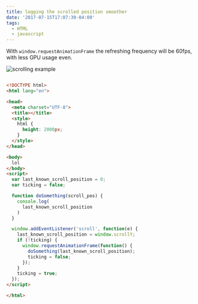 ```yaml
---
title: logging the scrolled position smoother
date: '2017-07-15T17:07:30-04:00'
tags:
  - HTML
  - javascript
---
```

With `window.requestAnimationFrame` the refreshing frequency will be 60fps, with less GPU usage even.

![scrolling example](images/uploads/2017-07-15%2017.09.10.gif)
```html

<!DOCTYPE html>
<html lang="en">

<head>
  <meta charset="UTF-8">
  <title></title>
  <style>
    html {
      height: 2000px;
    }
  </style>
</head>

<body>
  lol
</body>
<script>
  var last_known_scroll_position = 0;
  var ticking = false;

  function doSomething(scroll_pos) {
    console.log(
      last_known_scroll_position
    )
  }

  window.addEventListener('scroll', function(e) {
    last_known_scroll_position = window.scrollY;
    if (!ticking) {
      window.requestAnimationFrame(function() {
        doSomething(last_known_scroll_position);
        ticking = false;
      });
    }
    ticking = true;
  });
</script>

</html>

```



